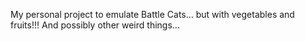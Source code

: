 My personal project to emulate Battle Cats... but with vegetables and fruits!!! And possibly other weird things...

